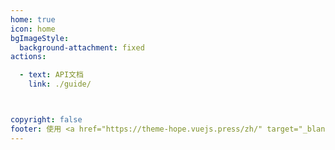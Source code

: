 ```yaml
---
home: true
icon: home
bgImageStyle:
  background-attachment: fixed
actions:

  - text: API文档
    link: ./guide/



copyright: false
footer: 使用 <a href="https://theme-hope.vuejs.press/zh/" target="_blank">VuePress Theme Hope</a> 主题 | MIT 协议, 版权所有 © 2019-present Mr.Hope
---
```

